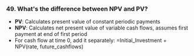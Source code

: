### 49. **What's the difference between NPV and PV?**

- **PV**: Calculates present value of constant periodic payments
- **NPV**: Calculates net present value of variable cash flows, assumes first payment at end of first period
- For cash flow at time 0, add it separately: =Initial_Investment + NPV(rate, future_cashflows)

